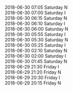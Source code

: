 2018-06-30 07:05 Saturday  N  
2018-06-30 07:00 Saturday  I  
2018-06-30 06:15 Saturday  N  
2018-06-30 06:10 Saturday  I  
2018-06-30 06:00 Saturday  N  
2018-06-30 05:55 Saturday  I  
2018-06-30 05:30 Saturday  N  
2018-06-30 05:25 Saturday  I  
2018-06-30 02:10 Saturday  N  
2018-06-30 02:00 Saturday  I  
2018-06-30 01:45 Saturday  N  
2018-06-29 21:30 Friday  I  
2018-06-29 21:20 Friday  N  
2018-06-29 20:30 Friday  I  
2018-06-29 20:15 Friday  N  
